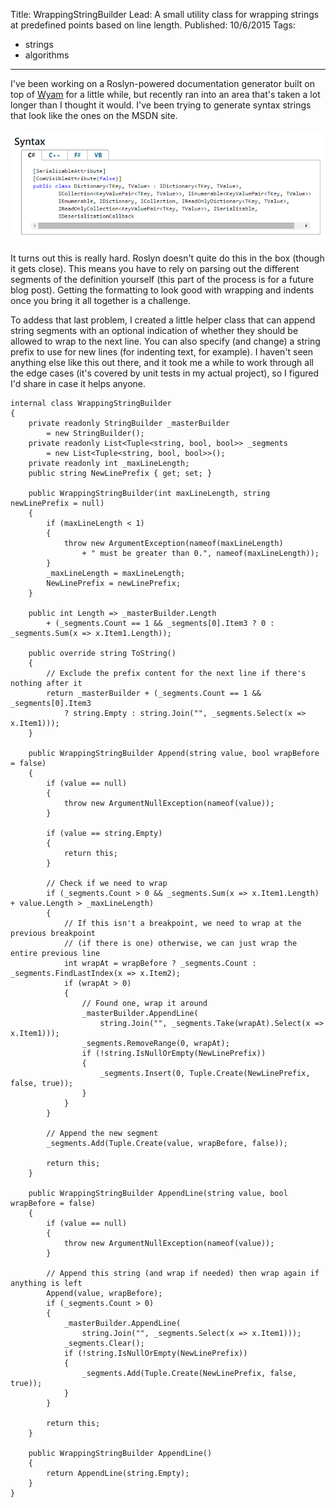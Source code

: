 Title: WrappingStringBuilder
Lead: A small utility class for wrapping strings at predefined points based on line length.
Published: 10/6/2015
Tags:
  - strings
  - algorithms
---
I've been working on a Roslyn-powered documentation generator built on top of [Wyam](https://wyam.io) for a little while, but recently ran into an area that's taken a lot longer than I thought it would. I've been trying to generate syntax strings that look like the ones on the MSDN site.

<img src="/posts/images/syntax.png" alt="Syntax" class="img-responsive" style="margin-top: 6px; margin-bottom: 6px;">

It turns out this is really hard. Roslyn doesn't quite do this in the box (though it gets close). This means you have to rely on parsing out the different segments of the definition yourself (this part of the process is for a future blog post). Getting the formatting to look good with wrapping and indents once you bring it all together is a challenge.

To addess that last problem, I created a little helper class that can append string segments with an optional indication of whether they should be allowed to wrap to the next line. You can also specify (and change) a string prefix to use for new lines (for indenting text, for example). I haven't seen anything else like this out there, and it took me a while to work through all the edge cases (it's covered by unit tests in my actual project), so I figured I'd share in case it helps anyone.

```
internal class WrappingStringBuilder
{
    private readonly StringBuilder _masterBuilder 
        = new StringBuilder();
    private readonly List<Tuple<string, bool, bool>> _segments 
        = new List<Tuple<string, bool, bool>>();
    private readonly int _maxLineLength;
    public string NewLinePrefix { get; set; }

    public WrappingStringBuilder(int maxLineLength, string newLinePrefix = null)
    {
        if (maxLineLength < 1)
        {
            throw new ArgumentException(nameof(maxLineLength) 
                + " must be greater than 0.", nameof(maxLineLength));
        }
        _maxLineLength = maxLineLength;
        NewLinePrefix = newLinePrefix;
    }

    public int Length => _masterBuilder.Length 
        + (_segments.Count == 1 && _segments[0].Item3 ? 0 : _segments.Sum(x => x.Item1.Length));

    public override string ToString()
    {
        // Exclude the prefix content for the next line if there's nothing after it
        return _masterBuilder + (_segments.Count == 1 && _segments[0].Item3 
            ? string.Empty : string.Join("", _segments.Select(x => x.Item1)));
    }

    public WrappingStringBuilder Append(string value, bool wrapBefore = false)
    {
        if (value == null)
        {
            throw new ArgumentNullException(nameof(value));
        }

        if (value == string.Empty)
        {
            return this;
        }

        // Check if we need to wrap
        if (_segments.Count > 0 && _segments.Sum(x => x.Item1.Length) + value.Length > _maxLineLength)
        {
            // If this isn't a breakpoint, we need to wrap at the previous breakpoint
            // (if there is one) otherwise, we can just wrap the entire previous line
            int wrapAt = wrapBefore ? _segments.Count : _segments.FindLastIndex(x => x.Item2);
            if (wrapAt > 0)
            {
                // Found one, wrap it around
                _masterBuilder.AppendLine(
                    string.Join("", _segments.Take(wrapAt).Select(x => x.Item1)));
                _segments.RemoveRange(0, wrapAt);
                if (!string.IsNullOrEmpty(NewLinePrefix))
                {
                    _segments.Insert(0, Tuple.Create(NewLinePrefix, false, true));
                }
            }
        }

        // Append the new segment
        _segments.Add(Tuple.Create(value, wrapBefore, false));

        return this;
    }

    public WrappingStringBuilder AppendLine(string value, bool wrapBefore = false)
    {
        if (value == null)
        {
            throw new ArgumentNullException(nameof(value));
        }

        // Append this string (and wrap if needed) then wrap again if anything is left
        Append(value, wrapBefore);
        if (_segments.Count > 0)
        {
            _masterBuilder.AppendLine(
                string.Join("", _segments.Select(x => x.Item1)));
            _segments.Clear();
            if (!string.IsNullOrEmpty(NewLinePrefix))
            {
                _segments.Add(Tuple.Create(NewLinePrefix, false, true));
            }
        }

        return this;
    }

    public WrappingStringBuilder AppendLine()
    {
        return AppendLine(string.Empty);
    }
}
```
